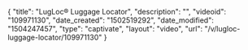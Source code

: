 {
    "title": "LugLoc&reg; Luggage Locator",
    "description": "",
    "videoid": "109971130",
    "date_created": "1502519292",
    "date_modified": "1504247457",
    "type": "captivate",
    "layout": "video",
    "url": "\/v\/lugloc-luggage-locator\/109971130"
}